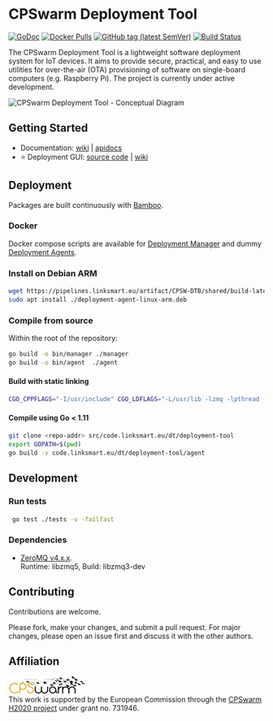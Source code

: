 # CPSwarm Deployment Tool 
[![GoDoc](https://godoc.org/github.com/cpswarm/deployment-tool?status.svg)](https://godoc.org/github.com/cpswarm/deployment-tool)
[![Docker Pulls](https://img.shields.io/docker/pulls/linksmart/deployment-manager.svg)](https://hub.docker.com/r/linksmart/deployment-manager/tags)
[![GitHub tag (latest SemVer)](https://img.shields.io/github/tag/cpswarm/deployment-tool.svg)](https://github.com/cpswarm/deployment-tool/tags)
[![Build Status](https://travis-ci.com/cpswarm/deployment-tool.svg?branch=master)](https://travis-ci.com/cpswarm/deployment-tool)  

The CPSwarm Deployment Tool is a lightweight software deployment system for IoT devices. It aims to provide secure, practical, and easy to use utilities for over-the-air (OTA) provisioning of software on single-board computers (e.g. Raspberry Pi). The project is currently under active development.

![CPSwarm Deployment Tool - Conceptual Diagram](https://raw.githubusercontent.com/wiki/cpswarm/deployment-tool/figures/deployment-tool-concept-v3.jpg)

## Getting Started
* Documentation: [wiki](https://github.com/cpswarm/deployment-tool/wiki) | [apidocs](https://app.swaggerhub.com/apis-docs/farshidtz8/deployment-tool)
* :star: Deployment GUI: [source code](https://github.com/cpswarm/deployment-tool-ui) | [wiki](https://github.com/cpswarm/deployment-tool-ui/wiki)

## Deployment
Packages are built continuously with [Bamboo](https://pipelines.linksmart.eu/browse/CPSW-DTB/latest).

### Docker
Docker compose scripts are available for [Deployment Manager](https://github.com/cpswarm/deployment-tool/blob/master/manager/docker-compose.yml) and dummy [Deployment Agents](https://github.com/cpswarm/deployment-tool/blob/master/agent/docker-compose.yml).
### Install on Debian ARM
```bash
wget https://pipelines.linksmart.eu/artifact/CPSW-DTB/shared/build-latest/Debian-packages/linksmart-deployment-agent.deb
sudo apt install ./deployment-agent-linux-arm.deb
```

### Compile from source
Within the root of the repository:
```bash
go build -o bin/manager ./manager
go build -o bin/agent  ./agent
```
#### Build with static linking
```bash
CGO_CPPFLAGS="-I/usr/include" CGO_LDFLAGS="-L/usr/lib -lzmq -lpthread -lrt -lstdc++ -lm -lc -lgcc" go build -v --ldflags '-extldflags "-static"' -a -o bin/agent ./agent
```
#### Compile using Go < 1.11
```bash
git clone <repo-addr> src/code.linksmart.eu/dt/deployment-tool
export GOPATH=$(pwd)
go build -v code.linksmart.eu/dt/deployment-tool/agent
```

## Development
### Run tests
```bash
 go test ./tests -v -failfast
```

### Dependencies
* [ZeroMQ v4.x.x](http://zeromq.org/intro:get-the-software).  
Runtime: libzmq5, Build: libzmq3-dev

## Contributing
Contributions are welcome. 

Please fork, make your changes, and submit a pull request. For major changes, please open an issue first and discuss it with the other authors.

## Affiliation
![CPSwarm](https://github.com/cpswarm/template/raw/master/cpswarm.png)  
This work is supported by the European Commission through the [CPSwarm H2020 project](https://cpswarm.eu) under grant no. 731946.
